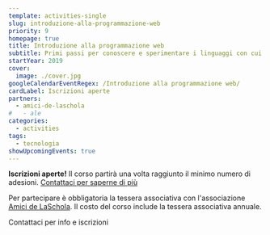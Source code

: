 ```yaml
---
template: activities-single
slug: introduzione-alla-programmazione-web
priority: 9
homepage: true
title: Introduzione alla programmazione web
subtitle: Primi passi per conoscere e sperimentare i linguaggi con cui sono tessute le interfacce web
startYear: 2019
cover:
  image: ./cover.jpg
googleCalendarEventRegex: /Introduzione alla programmazione web/
cardLabel: Iscrizioni aperte
partners:
  - amici-de-laschola
#   - ale
categories:
  - activities
tags:
  - tecnologia
showUpcomingEvents: true
---
```


<Row top={3} bottom={3} alignItems="center">
<Col md={6}>
<EntryInfo variant="upcoming" label="Giovedì" value="dalle 18:00 alle 19:15"/>
<EntryInfo variant="target" value="chiunque"/>
<EntryInfo variant="price" value="70 € per 10 incontri"/>
<EntryInfo variant="participants" value="minimo 4, massimo 10"/>
<EntryInfo variant="location" value="nella [biblioteca](/spazi/biblioteca/)"/>
</Col>
<Col md={6}>
<Alert bottom={3}>

**Iscrizioni aperte!** Il corso partirà una volta raggiunto il minimo numero di adesioni. [Contattaci  per saperne di più](#contattaci)

</Alert>
<Footnote>

Per partecipare è obbligatoria la tessera associativa con l'associazione [Amici de LaSchola](/partners/amici-de-laschola/). Il costo del corso include la tessera associativa annuale.

</Footnote>
</Col>
</Row>

<ButtonLink anchor="contattaci">Contattaci per info e iscrizioni</ButtonLink>

<ContactForm id="contattaci" emailable="info@laschola.it?subject=Introduzione alla programmazione web" phoneable subtitle="Contattaci" title="per iscrizioni o per richiedere maggiori informazioni" message="Ciao, vi scrivo riguardo al Corso di introduzione alla programmazione web."></ContactForm>
